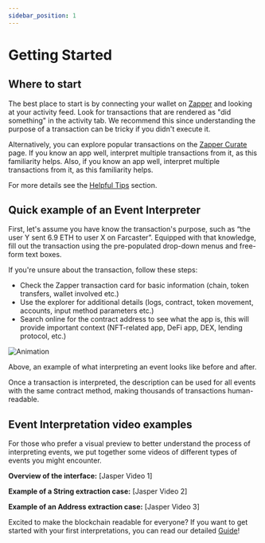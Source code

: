 ```yaml
---
sidebar_position: 1
---
```


# Getting Started

## Where to start

The best place to start is by connecting your wallet on [Zapper](https://zapper.xyz/) and looking at your activity feed. Look for transactions that are rendered as "did something" in the activity tab. We recommend this since understanding the purpose of a transaction can be tricky if you didn't execute it.

Alternatively, you can explore popular transactions on the [Zapper Curate](https://zapper.xyz/curate/events) page. If you know an app well, interpret multiple transactions from it, as this familiarity helps. Also, if you know an app well, interpret multiple transactions from it, as this familiarity helps.

For more details see the [Helpful Tips](https://protocol-docs-smoky.vercel.app/docs/Interpretation/event-interpretation/guide/tips) section. 

## Quick example of an Event Interpreter

First, let's assume you have know the transaction's purpose, such as “the user Y sent 6.9 ETH to user X on Farcaster”. Equipped with that knowledge, fill out the transaction using the pre-populated drop-down menus and free-form text boxes.

If you're unsure about the transaction, follow these steps:

- Check the Zapper transaction card for basic information (chain, token transfers, wallet involved etc.)
- Use the explorer for additional details (logs, contract, token movement, accounts, input method parameters etc.)
- Search online for the contract address to see what the app is, this will provide important context (NFT-related app, DeFi app, DEX, lending protocol, etc.)

![Animation](/img/assets/animation.gif)

Above, an example of what interpreting an event looks like before and after.

Once a transaction is interpreted, the description can be used for all events with the same contract method, making thousands of transactions human-readable.

## Event Interpretation video examples

For those who prefer a visual preview to better understand the process of interpreting events, we put together some videos of different types of events you might encounter.

**Overview of the interface:**
[Jasper Video 1]

**Example of a String extraction case:**
[Jasper Video 2]

**Example of an Address extraction case:**
[Jasper Video 3]


Excited to make the blockchain readable for everyone? If you want to get started with your first interpretations, you can read our detailed [Guide](https://protocol-docs-smoky.vercel.app/docs/Interpretation/event-interpretation/guide)!
